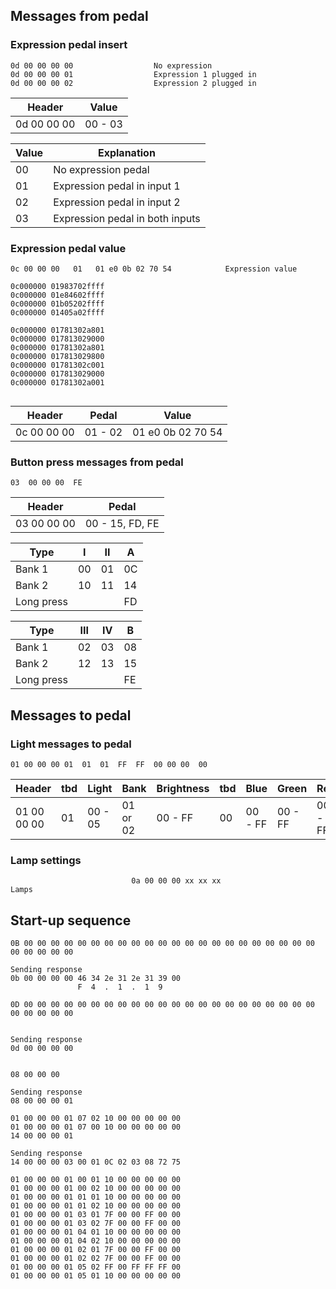 
## Messages from pedal

### Expression pedal insert

```
0d 00 00 00 00					No expression
0d 00 00 00 01					Expression 1 plugged in
0d 00 00 00 02					Expression 2 plugged in
```

Header       |  Value           
-------------|----------
0d 00 00 00  |  00 - 03

Value | Explanation
------|--------------------------------
00    | No expression pedal
01    | Expression pedal in input 1
02    | Expression pedal in input 2
03    | Expression pedal in both inputs

### Expression pedal value

```
0c 00 00 00   01   01 e0 0b 02 70 54			Expression value

0c000000 01983702ffff
0c000000 01e84602ffff
0c000000 01b05202ffff
0c000000 01405a02ffff

0c000000 01781302a801
0c000000 017813029000
0c000000 01781302a801
0c000000 017813029800
0c000000 01781302c001
0c000000 017813029000
0c000000 01781302a001


```

Header       |  Pedal   | Value           
-------------|----------|------------------
0c 00 00 00  |  01 - 02 | 01 e0 0b 02 70 54



### Button press messages from pedal

```
03  00 00 00  FE
```

Header       |  Pedal           
-------------|------------------
03 00 00 00  |  00 - 15, FD, FE 



    
Type      |  **I**       |   **II**    |     **A**
-----------|----------|---------|-------
Bank 1     |  00      |   01    |     0C
Bank 2     |  10      |   11    |     14   
Long press |          |         |     FD  

Type      |  **III**     |  **IV**    |     **B**  
-----------|----------|---------|------- 
Bank 1     |  02      |   03    |     08   
Bank 2     |  12      |   13    |     15  
Long press |          |         |     FE 
    

## Messages to pedal

### Light messages to pedal

```
01 00 00 00 01  01  01  FF  FF  00 00 00  00
```

Header      | tbd |  Light   |  Bank      | Brightness | tbd | Blue    | Green   | Red     | tbd
------------|-----|----------|------------|------------|-----|---------|---------|---------|----
01 00 00 00 | 01  |  00 - 05 |   01 or 02 | 00 - FF    | 00  | 00 - FF | 00 - FF | 00 - FF | 00


### Lamp settings
                               0a 00 00 00 xx xx xx                             Lamps

## Start-up sequence
```
0B 00 00 00 00 00 00 00 00 00 00 00 00 00 00 00 00 00 00 00 00 00 00 00 00 00 00 00

Sending response 
0b 00 00 00 00 46 34 2e 31 2e 31 39 00
			   F  4  .  1  .  1  9

0D 00 00 00 00 00 00 00 00 00 00 00 00 00 00 00 00 00 00 00 00 00 00 00 00 00 00 00 


Sending response 
0d 00 00 00 00


08 00 00 00 

Sending response 
08 00 00 00 01

01 00 00 00 01 07 02 10 00 00 00 00 00 
01 00 00 00 01 07 00 10 00 00 00 00 00 
14 00 00 00 01 

Sending response 
14 00 00 00 03 00 01 0C 02 03 08 72 75

01 00 00 00 01 00 01 10 00 00 00 00 00 
01 00 00 00 01 00 02 10 00 00 00 00 00 
01 00 00 00 01 01 01 10 00 00 00 00 00 
01 00 00 00 01 01 02 10 00 00 00 00 00
01 00 00 00 01 03 01 7F 00 00 FF 00 00 
01 00 00 00 01 03 02 7F 00 00 FF 00 00 
01 00 00 00 01 04 01 10 00 00 00 00 00 
01 00 00 00 01 04 02 10 00 00 00 00 00 
01 00 00 00 01 02 01 7F 00 00 FF 00 00 
01 00 00 00 01 02 02 7F 00 00 FF 00 00 
01 00 00 00 01 05 02 FF 00 FF FF FF 00 
01 00 00 00 01 05 01 10 00 00 00 00 00


```
